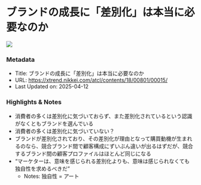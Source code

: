 # ブランドの成長に「差別化」は本当に必要なのか

![](https://xtrend.nikkei.com/atcl/contents/18/00801/00015/nxr_m.jpg)

### Metadata

- Title: ブランドの成長に「差別化」は本当に必要なのか
- URL: https://xtrend.nikkei.com/atcl/contents/18/00801/00015/
- Last Updated on: 2025-04-12



### Highlights & Notes

- 消費者の多くは差別化に気づいておらず、また差別化されているという認識がなくともブランドを選んでいる
- 消費者の多くは差別化に気づいていない？
- ブランドが差別化されており、その差別化が理由となって購買動機が生まれるのなら、競合ブランド間で顧客構成にずいぶん違いが出るはずだが、競合するブランド間の顧客プロファイルはほとんど同じになる
- “マーケターは、意味を感じられる差別化よりも、意味は感じられなくても独自性を求めるべきだ”
  - Notes: 独自性 = アート
